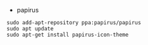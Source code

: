 - papirus

```shell
sudo add-apt-repository ppa:papirus/papirus
sudo apt update 
sudo apt-get install papirus-icon-theme
```


